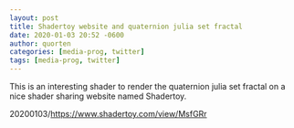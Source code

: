 ```yaml
---
layout: post
title: Shadertoy website and quaternion julia set fractal
date: 2020-01-03 20:52 -0600
author: quorten
categories: [media-prog, twitter]
tags: [media-prog, twitter]
---
```


This is an interesting shader to render the quaternion julia set
fractal on a nice shader sharing website named Shadertoy.

20200103/https://www.shadertoy.com/view/MsfGRr
